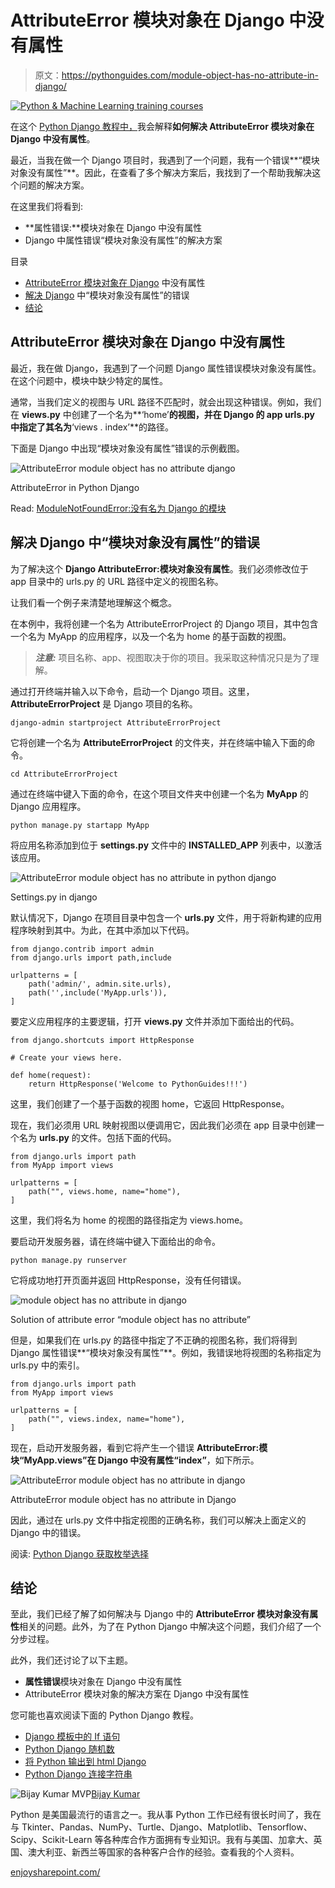 # AttributeError 模块对象在 Django 中没有属性

> 原文：<https://pythonguides.com/module-object-has-no-attribute-in-django/>

[![Python & Machine Learning training courses](img/49ec9c6da89a04c9f45bab643f8c765c.png)](https://sharepointsky.teachable.com/p/python-and-machine-learning-training-course)

在这个 [Python Django 教程中，](https://pythonguides.com/what-is-python-django/)我会解释**如何解决 AttributeError 模块对象在 Django 中没有属性**。

最近，当我在做一个 Django 项目时，我遇到了一个问题，我有一个错误**“模块对象没有属性”**。因此，在查看了多个解决方案后，我找到了一个帮助我解决这个问题的解决方案。

在这里我们将看到:

*   **属性错误:**模块对象在 Django 中没有属性
*   Django 中属性错误“模块对象没有属性”的解决方案

目录

[](#)

*   [AttributeError 模块对象在 Django](#AttributeError_module_object_has_no_attribute_in_Django "AttributeError module object has no attribute in Django") 中没有属性
*   [解决 Django](#Solution_of_attributeerror_module_object_has_no_attribute_in_Django "Solution of attributeerror “module object has no attribute” in Django") 中“模块对象没有属性”的错误
*   [结论](#Conclusion "Conclusion")

## AttributeError 模块对象在 Django 中没有属性

最近，我在做 Django，我遇到了一个问题 Django 属性错误模块对象没有属性。在这个问题中，模块中缺少特定的属性。

通常，当我们定义的视图与 URL 路径不匹配时，就会出现这种错误。例如，我们在 **views.py** 中创建了一个名为**‘home’**的视图，并在 Django 的 app **urls.py** 中指定了其名为**‘views . index’**的路径。

下面是 Django 中出现“模块对象没有属性”错误的示例截图。

![AttributeError module object has no attribute django](img/74c69235ba26b9352997932ff81ae744.png "AttributeError module object has no attribute django")

AttributeError in Python Django

Read: [ModuleNotFoundError:没有名为 Django 的模块](https://pythonguides.com/modulenotfounderror-no-module-named-django/)

## 解决 Django 中“模块对象没有属性”的错误

为了解决这个 **Django AttributeError:模块对象没有属性**。我们必须修改位于 app 目录中的 urls.py 的 URL 路径中定义的视图名称。

让我们看一个例子来清楚地理解这个概念。

在本例中，我将创建一个名为 AttributeErrorProject 的 Django 项目，其中包含一个名为 MyApp 的应用程序，以及一个名为 home 的基于函数的视图。

> ***注意:*** 项目名称、app、视图取决于你的项目。我采取这种情况只是为了理解。

通过打开终端并输入以下命令，启动一个 Django 项目。这里， **AttributeErrorProject** 是 Django 项目的名称。

```
django-admin startproject AttributeErrorProject
```

它将创建一个名为 **AttributeErrorProject** 的文件夹，并在终端中输入下面的命令。

```
cd AttributeErrorProject
```

通过在终端中键入下面的命令，在这个项目文件夹中创建一个名为 **MyApp** 的 Django 应用程序。

```
python manage.py startapp MyApp
```

将应用名称添加到位于 **settings.py** 文件中的 **INSTALLED_APP** 列表中，以激活该应用。

![AttributeError module object has no attribute in python django](img/51d4e8732a110046906fb1cef4d7689d.png "AttributeError module object has no attribute in python django")

Settings.py in django

默认情况下，Django 在项目目录中包含一个 **urls.py** 文件，用于将新构建的应用程序映射到其中。为此，在其中添加以下代码。

```
from django.contrib import admin
from django.urls import path,include

urlpatterns = [
    path('admin/', admin.site.urls),
    path('',include('MyApp.urls')),
]
```

要定义应用程序的主要逻辑，打开 **views.py** 文件并添加下面给出的代码。

```
from django.shortcuts import HttpResponse

# Create your views here.

def home(request):
    return HttpResponse('Welcome to PythonGuides!!!')
```

这里，我们创建了一个基于函数的视图 home，它返回 HttpResponse。

现在，我们必须用 URL 映射视图以便调用它，因此我们必须在 app 目录中创建一个名为 **urls.py** 的文件。包括下面的代码。

```
from django.urls import path
from MyApp import views

urlpatterns = [
    path("", views.home, name="home"),   
]
```

这里，我们将名为 home 的视图的路径指定为 views.home。

要启动开发服务器，请在终端中键入下面给出的命令。

```
python manage.py runserver
```

它将成功地打开页面并返回 HttpResponse，没有任何错误。

![module object has no attribute in django](img/6f1481a4eab8e3b4dfb15769727fbd95.png "module object has no attribute in django")

Solution of attribute error “module object has no attribute”

但是，如果我们在 urls.py 的路径中指定了不正确的视图名称，我们将得到 Django 属性错误**“模块对象没有属性”**。例如，我错误地将视图的名称指定为 urls.py 中的索引。

```
from django.urls import path
from MyApp import views

urlpatterns = [
    path("", views.index, name="home"),   
]
```

现在，启动开发服务器，看到它将产生一个错误 **AttributeError:模块“MyApp.views”在 Django 中没有属性“index”**，如下所示。

![AttributeError module object has no attribute in django](img/74c69235ba26b9352997932ff81ae744.png "AttributeError module object has no attribute django")

AttributeError module object has no attribute in Django

因此，通过在 urls.py 文件中指定视图的正确名称，我们可以解决上面定义的 Django 中的错误。

阅读: [Python Django 获取枚举选择](https://pythonguides.com/python-django-get-enum-choices/)

## 结论

至此，我们已经了解了如何解决与 Django 中的 **AttributeError 模块对象没有属性**相关的问题。此外，为了在 Python Django 中解决这个问题，我们介绍了一个分步过程。

此外，我们还讨论了以下主题。

*   **属性错误**模块对象在 Django 中没有属性
*   AttributeError 模块对象的解决方案在 Django
    中没有属性

您可能也喜欢阅读下面的 Python Django 教程。

*   [Django 模板中的 If 语句](https://pythonguides.com/if-statement-in-django-template/)
*   [Python Django 随机数](https://pythonguides.com/django-random-number/)
*   [将 Python 输出到 html Django](https://pythonguides.com/outputting-python-to-html-django/)
*   [Python Django 连接字符串](https://pythonguides.com/django-concatenate-string/)

![Bijay Kumar MVP](img/9cb1c9117bcc4bbbaba71db8d37d76ef.png "Bijay Kumar MVP")[Bijay Kumar](https://pythonguides.com/author/fewlines4biju/)

Python 是美国最流行的语言之一。我从事 Python 工作已经有很长时间了，我在与 Tkinter、Pandas、NumPy、Turtle、Django、Matplotlib、Tensorflow、Scipy、Scikit-Learn 等各种库合作方面拥有专业知识。我有与美国、加拿大、英国、澳大利亚、新西兰等国家的各种客户合作的经验。查看我的个人资料。

[enjoysharepoint.com/](https://enjoysharepoint.com/)[](https://www.facebook.com/fewlines4biju "Facebook")[](https://www.linkedin.com/in/fewlines4biju/ "Linkedin")[](https://twitter.com/fewlines4biju "Twitter")